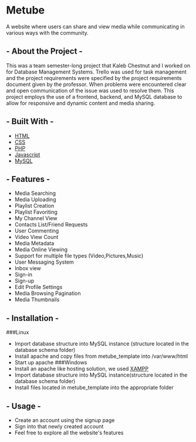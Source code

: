 # Metube
A website where users can share and view media while communicating in various ways with the community.

## - About the Project -
This was a team semester-long project that Kaleb Chestnut and I worked on for Database Management Systems.  Trello was used for task management and the project requirements were specified by the project requirements document given by the professor.  When problems were encountered clear and open communication of the issue was used to resolve them.  This project employs the use of a frontend, backend, and MySQL database to allow for responsive and dynamic content and media sharing.

## - Built With -

* [HTML](https://en.wikipedia.org/wiki/HTML)
* [CSS](https://en.wikipedia.org/wiki/CSS)
* [PHP](https://www.php.net/)
* [Javascript](https://www.javascript.com/)
* [MySQL](https://www.mysql.com/)

## - Features -
* Media Searching
* Media Uploading
* Playlist Creation
* Playlist Favoriting
* My Channel View
* Contacts List/Friend Requests
* User Commenting
* Video View Count
* Media Metadata
* Media Online Viewing
* Support for multiple file types (Video,Pictures,Music)
* User Messaging System
* Inbox view
* Sign-in
* Sign-up
* Edit Profile Settings
* Media Browsing Pagination
* Media Thumbnails

## - Installation -
###Linux
* Import database structure into MySQL instance (structure located in the database schema folder)
* Install apache and copy files from metube_template into /var/www/html
* Start up apache
###Windows
* Install an apache like hosting solution, we used [XAMPP](https://www.apachefriends.org/index.html)
* Import database structure into MySQL instance(structure located in the database schema folder)
* Install files located in metube_template into the appropriate folder
## - Usage -
* Create an account using the signup page
* Sign into that newly created account
* Feel free to explore all the website's features
